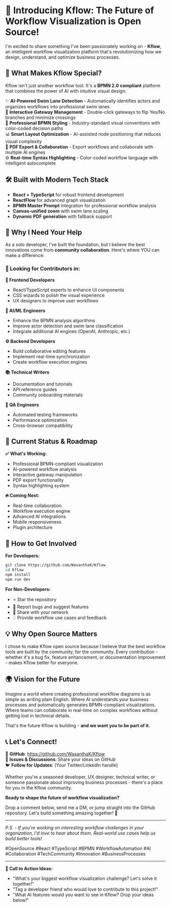 # 🚀 Introducing Kflow: The Future of Workflow Visualization is Open Source!

I'm excited to share something I've been passionately working on - **Kflow**, an intelligent workflow visualization platform that's revolutionizing how we design, understand, and optimize business processes.

## 🎯 What Makes Kflow Special?

Kflow isn't just another workflow tool. It's a **BPMN 2.0 compliant** platform that combines the power of AI with intuitive visual design:

✨ **AI-Powered Swim Lane Detection** - Automatically identifies actors and organizes workflows into professional swim lanes  
🔄 **Interactive Gateway Management** - Double-click gateways to flip Yes/No branches and minimize crossings  
🎨 **Professional BPMN Styling** - Industry-standard visual conventions with color-coded decision paths  
📊 **Smart Layout Optimization** - AI-assisted node positioning that reduces visual complexity  
📁 **PDF Export & Collaboration** - Export workflows and collaborate with multiple AI engines  
⚙️ **Real-time Syntax Highlighting** - Color-coded workflow language with intelligent autocomplete  

## 🛠️ Built with Modern Tech Stack

- **React + TypeScript** for robust frontend development
- **ReactFlow** for advanced graph visualization  
- **BPMN Master Prompt** integration for professional workflow analysis
- **Canvas-unified zoom** with swim lane scaling
- **Dynamic PDF generation** with fallback support

## 🌟 Why I Need Your Help

As a solo developer, I've built the foundation, but I believe the best innovations come from **community collaboration**. Here's where YOU can make a difference:

### 🎯 Looking for Contributors in:

**🎨 Frontend Developers**
- React/TypeScript experts to enhance UI components
- CSS wizards to polish the visual experience
- UX designers to improve user workflows

**🧠 AI/ML Engineers**  
- Enhance the BPMN analysis algorithms
- Improve actor detection and swim lane classification
- Integrate additional AI engines (OpenAI, Anthropic, etc.)

**⚙️ Backend Developers**
- Build collaborative editing features  
- Implement real-time synchronization
- Create workflow execution engines

**📚 Technical Writers**
- Documentation and tutorials
- API reference guides
- Community onboarding materials

**🧪 QA Engineers**
- Automated testing frameworks
- Performance optimization
- Cross-browser compatibility

## 🚀 Current Status & Roadmap

**✅ What's Working:**
- Professional BPMN-compliant visualization
- AI-powered workflow analysis  
- Interactive gateway manipulation
- PDF export functionality
- Syntax highlighting system

**🔥 Coming Next:**
- Real-time collaboration
- Workflow execution engine
- Advanced AI integrations
- Mobile responsiveness
- Plugin architecture

## 🤝 How to Get Involved

**For Developers:**
```bash
git clone https://github.com/WasanthaK/Kflow
cd Kflow
npm install
npm run dev
```

**For Non-Developers:**
- ⭐ Star the repository
- 🐛 Report bugs and suggest features
- 📢 Share with your network
- 💡 Provide workflow use cases and feedback

## 💡 Why Open Source Matters

I chose to make Kflow open source because I believe that the best workflow tools are built by the community, for the community. Every contribution - whether it's a bug fix, feature enhancement, or documentation improvement - makes Kflow better for everyone.

## 🌍 Vision for the Future

Imagine a world where creating professional workflow diagrams is as simple as writing plain English. Where AI understands your business processes and automatically generates BPMN-compliant visualizations. Where teams can collaborate in real-time on complex workflows without getting lost in technical details.

That's the future Kflow is building - **and we want you to be part of it.**

## 📞 Let's Connect!

🔗 **GitHub**: https://github.com/WasanthaK/Kflow  
💬 **Issues & Discussions**: Share your ideas on GitHub  
🐦 **Follow for Updates**: [Your Twitter/LinkedIn handle]  

Whether you're a seasoned developer, UX designer, technical writer, or someone passionate about improving business processes - there's a place for you in the Kflow community.

**Ready to shape the future of workflow visualization?**

Drop a comment below, send me a DM, or jump straight into the GitHub repository. Let's build something amazing together! 🚀

---

*P.S. - If you're working on interesting workflow challenges in your organization, I'd love to hear about them. Real-world use cases help us build better tools!*

#OpenSource #React #TypeScript #BPMN #WorkflowAutomation #AI #Collaboration #TechCommunity #Innovation #BusinessProcesses

---

**🎯 Call to Action Ideas:**
- "What's your biggest workflow visualization challenge? Let's solve it together!"
- "Tag a developer friend who would love to contribute to this project!"
- "What AI features would you want to see in Kflow? Drop your ideas below!"